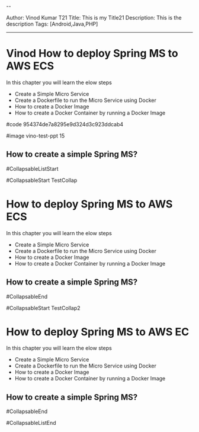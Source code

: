 --

Author: Vinod Kumar T21
Title: This is my Title21
Description: This is the description
Tags: [Android,Java,PHP]

---

# Vinod How to deploy Spring MS to AWS ECS

In this chapter you will learn the elow steps

- Create a Simple Micro Service
- Create a Dockerfile to run the Micro Service using Docker
- How to create a Docker Image
- How to create a Docker Container by running a Docker Image

#code 954374de7a8295e9d324d3c923ddcab4

#image vino-test-ppt 15

## How to create a simple Spring MS?

#CollapsableListStart

#CollapsableStart TestCollap

# How to deploy Spring MS to AWS ECS

In this chapter you will learn the elow steps

- Create a Simple Micro Service
- Create a Dockerfile to run the Micro Service using Docker
- How to create a Docker Image
- How to create a Docker Container by running a Docker Image

## How to create a simple Spring MS?

#CollapsableEnd

#CollapsableStart TestCollap2

# How to deploy Spring MS to AWS EC

In this chapter you will learn the elow steps

- Create a Simple Micro Service
- Create a Dockerfile to run the Micro Service using Docker
- How to create a Docker Image
- How to create a Docker Container by running a Docker Image

## How to create a simple Spring MS?

#CollapsableEnd

#CollapsableListEnd
